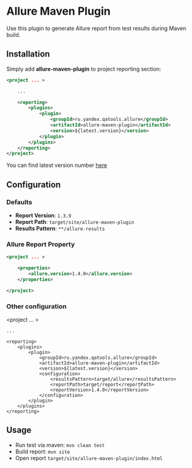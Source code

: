 # Allure Maven Plugin 
Use this plugin to generate Allure report from test results during Maven build.

## Installation
Simply add **allure-maven-plugin** to project reporting section: 

```xml
<project ... >

    ...

    <reporting>
        <plugins>
            <plugin>
                <groupId>ru.yandex.qatools.allure</groupId>
                <artifactId>allure-maven-plugin</artifactId>
                <version>${latest.version}</version>
            </plugin>
        </plugins>
    </reporting>
</project>
```
You can find latest version number [here](https://github.com/allure-framework/allure-maven-plugin/releases/latest)

## Configuration
### Defaults
 * **Report Version**: `1.3.9`
 * **Report Path**: `target/site/allure-maven-plugin`
 * **Results Pattern**: `**/allure-results`
 
### Allure Report Property

```xml
<project ... >

    <properties>
        <allure.version>1.4.0</allure.version>
    </properties>

</project>

```

### Other configuration

<project ... >

    ...

    <reporting>
        <plugins>
            <plugin>
                <groupId>ru.yandex.qatools.allure</groupId>
                <artifactId>allure-maven-plugin</artifactId>
                <version>${latest.version}</version>
                <configuration>
                    <resultsPattern>target/allure</resultsPattern>
                    <reportPath>target/report</reportPath>
                    <reportVersion>1.4.0</reportVersion>
                </configuration>
            </plugin>
        </plugins>
    </reporting>
</project>

## Usage 

* Run test via maven: `mvn clean test`
* Build report: `mvn site`
* Open report `target/site/allure-maven-plugin/index.html`

